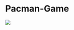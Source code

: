 # Pacman-Game

<img src="https://res.cloudinary.com/dfgjujaok/image/upload/v1613383875/Screenshot_4_iuulsh.jpg"  align="center" />
